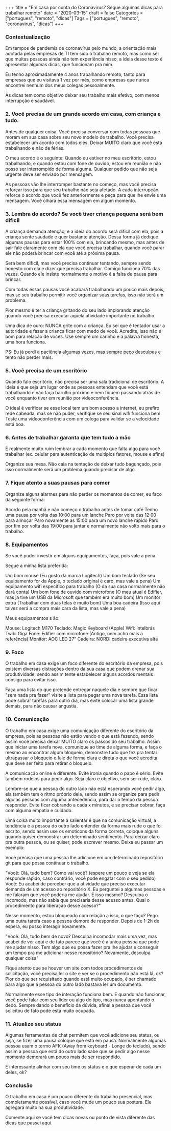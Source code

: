 +++
title = "Em casa por conta do Coronavírus? Segue algumas dicas para trabalhar remoto"
date = "2020-03-15"
draft = false
Categories = ["portugues", "remoto", "dicas"]
Tags = ["portugues", "remoto", "coronavirus", "dicas"]
+++

### Contextualização

Em tempos de pandemia de coronavírus pelo mundo, a orientação mais adotada pelas empresas de TI tem sido o trabalho remoto, mas como sei que muitas pessoas ainda não tem experiência nisso, a ideia desse texto é apresentar algumas dicas, que funcionam pra mim.

Eu tenho aproximadamente 4 anos trabalhando remoto, tanto para empresas que eu visitava 1 vez por mês, como empresas que nunca encontrei nenhum dos meus colegas pessoalmente.

As dicas tem como objetivo deixar seu trabalho mais efetivo, com menos interrupção e saudável.

### 2. Você precisa de um grande acordo em casa, com criança e tudo.

Antes de qualquer coisa. Você precisa conversar com todas pessoas que moram em sua casa sobre seu novo modelo de trabalho. Você precisa estabelecer um acordo com todos eles. Deixar MUITO claro que você está trabalhando e não de férias.

O meu acordo é o seguinte: Quando eu estiver no meu escritório, estou trabalhando, e quando estou com fone de ouvido, estou em reunião e não posso ser interrompido de forma alguma. Qualquer pedido que não seja urgente deve ser enviado por mensagem.

As pessoas vão lhe interromper bastante no começo, mas você precisa reforçar isso para que seu trabalho não seja afetado. A cada interrupção, reforce o acordo que você fez anteriormente e peça para que lhe envie uma mensagem. Você olhará essa mensagem em algum momento.

### 3. Lembra do acordo? Se você tiver criança pequena será bem dificil

A criança demanda atenção, e a ideia do acordo será dificil com ela, pois a criança sente saudade e quer bastante atenção. Dessa forma já dedique algumas pausas para estar 100% com ela, brincando mesmo, mas antes de sair fale claramente com ela que você precisa trabalhar, quando você parar ele não poderá brincar com você até a próxima pausa.

Será bem dificil, mas você precisa continuar tentando, sempre sendo honesto com ela e dizer que precisa trabalhar. Comigo funciona 70% das vezes. Quando ele insiste normalmente o motivo é a falta de pausa para brincar.

Com todas essas pausas você acabará trabalhando um pouco mais depois, mas se seu trabalho permitir você organizar suas tarefas, isso não será um problema.

Pior mesmo é ter a criança gritando do seu lado implorando atenção quando você precisa executar aquela atividade importante no trabalho.

Uma dica de ouro: NUNCA grite com a criança. Eu sei que é tentador usar a autoridade e fazer a criança ficar com medo de você. Acredite, isso não é bom para relação de vocês. Use sempre um carinho e a palavra honesta, uma hora funciona.

PS: Eu já perdi a paciência algumas vezes, mas sempre peço desculpas e tento não perder mais.

### 5. Você precisa de um escritório

Quando falo escritório, não precisa ser uma sala tradicional de escritório. A ideia é que seja um lugar onde as pessoas entendam que você está trabalhando e não faça barulho próximo e nem fiquem passando atrás de você enquanto tiver em reunião por videoconferência.

O ideal é verificar se esse local tem um bom acesso a internet, eu prefiro rede cabeada, mas se não puder, verifique se seu sinal wifi funciona bem. Teste uma videoconferência com um colega para validar se a velocidade está boa.

### 6. Antes de trabalhar garanta que tem tudo a mão

É realmente muito ruim lembrar a cada momento que falta algo para você trabalhar (ex. celular para autenticação de multiplos fatores, mouse e afins)

Organize sua mesa. Não caia na tentação de deixar tudo bagunçado, pois isso normalmente será um problema quando precisar de algo.

### 7. Fique atento a suas pausas para comer

Organize alguns alarmes para não perder os momentos de comer, eu faço da seguinte forma:

Acordo pela manhã e não começo o trabalho antes de tomar café
Tenho uma pausa por volta das 10:00 para um lanche
Paro por volta das 12:00 para almoçar
Paro novamente as 15:00 para um novo lanche rápido
Paro por fim por volta das 19:00 para jantar e normalmente não volto mais para o trabalho.

### 8. Equipamentos

Se você puder investir em alguns equipamentos, faça, pois vale a pena.

Segue a minha lista preferida:

Um bom mouse (Eu gosto da marca Logitech)
Um bom teclado (Se seu equipamento for da Apple, o teclado original é caro, mas vale a pena)
Um equipamento wifi especifico para trabalho (O da sua casa normalmente não dará conta)
Um bom fone de ouvido com microfone (O meu atual é Edifier, mas ja tive um USB da Microsoft que também era muito bom)
Um monitor extra (Trabalhar com duas telas é muito bom)
Uma boa cadeira (Isso aqui talvez será a compra mais cara da lista, mas vale a pena)

Meus equipamentos s	ão:

Mouse:  Logitech M170
Teclado: Magic Keyboard (Apple)
Wifi: Intelbrás Twibi Giga
Fone: Edifier com microfone (Antigo, nem acho mais a referência)
Monitor: AOC LED 27"
Cadeira: NORDI cadeira executiva alta

### 9. Foco

O trabalho em casa exige um foco diferente do escritório da empresa, pois existem diversas distrações dentro da sua casa que podem drenar sua produtividade, sendo assim tente estabelecer alguns acordos mentais consigo para evitar isso.

Faça uma lista do que pretende entregar naquele dia e sempre que ficar "sem nada pra fazer" visite a lista para pegar uma nova tarefa. Essa lista pode sobrar tarefas para outro dia, mas evite colocar uma lista grande demais, para não causar angustia. 

### 10. Comunicação

O trabalho em casa exige uma comunicação diferente do escritório da empresa, pois as pessoas não estão vendo o que está fazendo, sendo assim você precisa deixar MUITO claro os passos do seu trabalho. Assim que iniciar uma tarefa nova, comunique ao time de alguma forma, e faça o mesmo ao encontrar algum bloqueio, demonstre tudo que fez pra tentar ultrapassar o bloqueio e fale de forma clara e direta o que você acredita que deve ser feito para retirar o bloqueio.

A comunicação online é diferente. Evite ironia quando o papo é sério. Evite também rodeios para pedir algo. Seja claro e objetivo, sem ser rude, claro.

Lembre-se que a pessoa do outro lado não está esperando você pedir algo, ela também tem o ritmo próprio dela, sendo assim se organize para pedir algo as pessoas com alguma antecedência, para dar o tempo da pessoa responder. Evite ficar cobrando a cada x minutos, e se precisar cobrar, faça com alguma empatia e cuidado.

Uma coisa muito importante a salientar é que na comunicação virtual, a tendência é a pessoa do outro lado entender da forma mais rude o que foi escrito, sendo assim use os emoticons da forma correta, coloque alguns quando quiser demonstrar um determinado sentimento. Para deixar claro pra outra pessoa, ou se quiser, pode escrever mesmo. Deixa eu passar um exemplo:

Você precisa que uma pessoa lhe adicione em um determinado repositório git para que possa continuar o trabalho. 

"Você: Olá, tudo bem? Como vai você?  (espere um pouco e veja se ela responde rápido, caso contrário, você pode engatar com o seu pedido)
Você: Eu acabei de perceber que a atividade que preciso executar demanda de um acesso ao repositório X. Eu perguntei a algumas pessoas e me falaram que você poderia me ajudar. É isso mesmo? Desculpa o incomodo, mas não sabia que precisaria desse acesso antes. Qual o procedimento para liberação desse acesso?"

Nesse momento, estou bloqueado com relação a isso, o que faço? Pego uma outra tarefa caso a pessoa demore de responder. Depois de 1-2h de espera, eu posso interagir novamente.

"Você: Olá, tudo bem de novo? Desculpa incomodar mais uma vez, mas acabei de ver aqui e de fato parece que você é a única pessoa que pode me ajudar nisso. Tem algo que eu possa fazer pra lhe ajudar e conseguir um tempo pra me adicionar nesse repositório? Novamente, desculpa qualquer coisa"

Fique atento que se houver um site com todos procedimentos de solicitação, você precisa ler o site e ver se o procedimento não está lá, ok? Pior do que ser requisitado quando está muito ocupado, é ser chamado para algo que a pessoa do outro lado bastava ler um documento.

Normalmente esse tipo de interação funciona bem. E quando não funcionar, você pode falar com seu líder ou algo do tipo, mas nunca apontando o dedo. Sempre dando o benefício da dúvida, afinal a pessoa que você solicitou de fato pode está muito ocupada.

### 11. Atualize seu status

Algumas ferramentas de chat permitem que você adicione seu status, ou seja, se fizer uma pausa coloque que está em pausa. Normalmente algumas pessoa usam o termo AFK (Away from keyboard - Longe do teclado), sendo assim a pessoa que está do outro lado sabe que se pedir algo nesse momento demorará um pouco mais de ser respondido.

É interessante alinhar com seu time os status e o que esperar de cada um deles, ok?


### Conclusão

O trabalho em casa é um pouco diferente do trabalho presencial, mas completamente possível, caso você mude um pouco sua postura. Ele agregará muito na sua produtividade.

Comente aqui se você tem dicas novas ou ponto de vista diferente das dicas que passei aqui.
